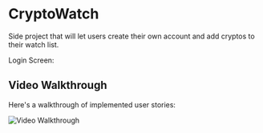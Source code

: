 # CryptoWatch

Side project that will let users create their own account and add cryptos to their watch list. 

Login Screen:

## Video Walkthrough

Here's a walkthrough of implemented user stories:

<img src='https://media.giphy.com/media/3JjVzZPvEij5VNiEev/giphy.gif' title='Video Walkthrough' width='' alt='Video Walkthrough' />
